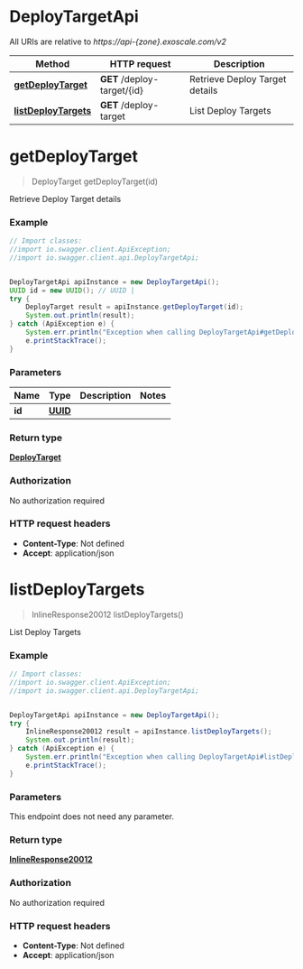 # DeployTargetApi

All URIs are relative to *https://api-{zone}.exoscale.com/v2*

Method | HTTP request | Description
------------- | ------------- | -------------
[**getDeployTarget**](DeployTargetApi.md#getDeployTarget) | **GET** /deploy-target/{id} | Retrieve Deploy Target details
[**listDeployTargets**](DeployTargetApi.md#listDeployTargets) | **GET** /deploy-target | List Deploy Targets

<a name="getDeployTarget"></a>
# **getDeployTarget**
> DeployTarget getDeployTarget(id)

Retrieve Deploy Target details

### Example
```java
// Import classes:
//import io.swagger.client.ApiException;
//import io.swagger.client.api.DeployTargetApi;


DeployTargetApi apiInstance = new DeployTargetApi();
UUID id = new UUID(); // UUID | 
try {
    DeployTarget result = apiInstance.getDeployTarget(id);
    System.out.println(result);
} catch (ApiException e) {
    System.err.println("Exception when calling DeployTargetApi#getDeployTarget");
    e.printStackTrace();
}
```

### Parameters

Name | Type | Description  | Notes
------------- | ------------- | ------------- | -------------
 **id** | [**UUID**](.md)|  |

### Return type

[**DeployTarget**](DeployTarget.md)

### Authorization

No authorization required

### HTTP request headers

 - **Content-Type**: Not defined
 - **Accept**: application/json

<a name="listDeployTargets"></a>
# **listDeployTargets**
> InlineResponse20012 listDeployTargets()

List Deploy Targets

### Example
```java
// Import classes:
//import io.swagger.client.ApiException;
//import io.swagger.client.api.DeployTargetApi;


DeployTargetApi apiInstance = new DeployTargetApi();
try {
    InlineResponse20012 result = apiInstance.listDeployTargets();
    System.out.println(result);
} catch (ApiException e) {
    System.err.println("Exception when calling DeployTargetApi#listDeployTargets");
    e.printStackTrace();
}
```

### Parameters
This endpoint does not need any parameter.

### Return type

[**InlineResponse20012**](InlineResponse20012.md)

### Authorization

No authorization required

### HTTP request headers

 - **Content-Type**: Not defined
 - **Accept**: application/json

